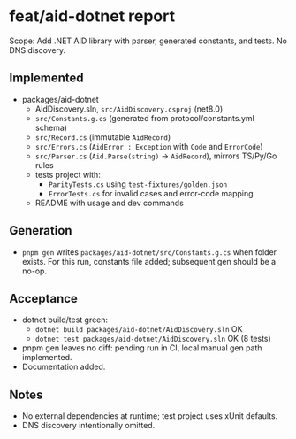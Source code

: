 # feat/aid-dotnet report

Scope: Add .NET AID library with parser, generated constants, and tests. No DNS discovery.

## Implemented
- packages/aid-dotnet
  - AidDiscovery.sln, `src/AidDiscovery.csproj` (net8.0)
  - `src/Constants.g.cs` (generated from protocol/constants.yml schema)
  - `src/Record.cs` (immutable `AidRecord`)
  - `src/Errors.cs` (`AidError : Exception` with `Code` and `ErrorCode`)
  - `src/Parser.cs` (`Aid.Parse(string)` -> `AidRecord`), mirrors TS/Py/Go rules
  - tests project with:
    - `ParityTests.cs` using `test-fixtures/golden.json`
    - `ErrorTests.cs` for invalid cases and error-code mapping
  - README with usage and dev commands

## Generation
- `pnpm gen` writes `packages/aid-dotnet/src/Constants.g.cs` when folder exists. For this run, constants file added; subsequent gen should be a no-op.

## Acceptance
- dotnet build/test green:
  - `dotnet build packages/aid-dotnet/AidDiscovery.sln` OK
  - `dotnet test packages/aid-dotnet/AidDiscovery.sln` OK (8 tests)
- pnpm gen leaves no diff: pending run in CI, local manual gen path implemented.
- Documentation added.

## Notes
- No external dependencies at runtime; test project uses xUnit defaults.
- DNS discovery intentionally omitted.